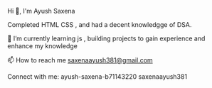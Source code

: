 Hi 👋, I'm Ayush Saxena

Completed HTML CSS , and had a decent knowledgge of DSA.

🌱 I’m currently learning js , building projects to gain experience and enhance my knowledge

📫 How to reach me saxenaayush381@gmail.com

Connect with me: ayush-saxena-b71143220 saxenaayush381

<!--
**Ayushsaxena0227/Ayushsaxena0227** is a ✨ _special_ ✨ repository because its `README.md` (this file) appears on your GitHub profile.

Here are some ideas to get you started:

- 🔭 I’m currently working on ...
- 🌱 I’m currently learning ...
- 👯 I’m looking to collaborate on ...
- 🤔 I’m looking for help with ...
- 💬 Ask me about ...
- 📫 How to reach me: ...
- 😄 Pronouns: ...
- ⚡ Fun fact: ...
-->
